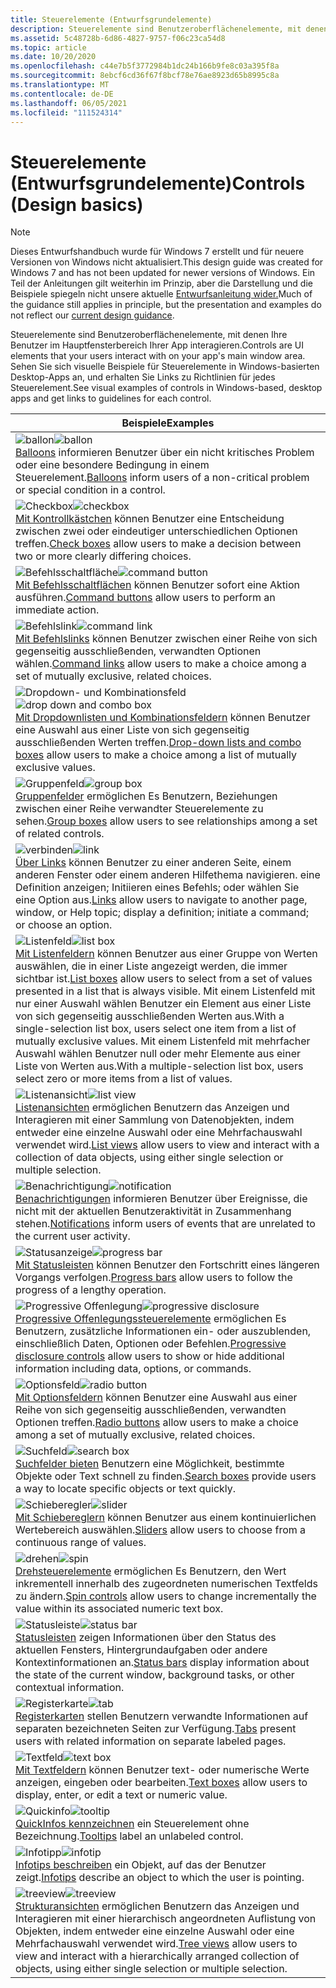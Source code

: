 ```yaml
---
title: Steuerelemente (Entwurfsgrundelemente)
description: Steuerelemente sind Benutzeroberflächenelemente, mit denen Ihre Benutzer im Hauptfensterbereich Ihrer App interagieren. Sehen Sie sich visuelle Beispiele für Steuerelemente in Windows-basierten Desktop-Apps an, und erhalten Sie Links zu Richtlinien für jedes Steuerelement.
ms.assetid: 5c48728b-6d86-4827-9757-f06c23ca54d8
ms.topic: article
ms.date: 10/20/2020
ms.openlocfilehash: c44e7b5f3772984b1dc24b166b9fe8c03a395f8a
ms.sourcegitcommit: 8ebcf6cd36f67f8bcf78e76ae8923d65b8995c8a
ms.translationtype: MT
ms.contentlocale: de-DE
ms.lasthandoff: 06/05/2021
ms.locfileid: "111524314"
---
```

# <a name="controls-design-basics"></a><span data-ttu-id="77c0d-104">Steuerelemente (Entwurfsgrundelemente)</span><span class="sxs-lookup"><span data-stu-id="77c0d-104">Controls (Design basics)</span></span>

> [!NOTE]
> <span data-ttu-id="77c0d-105">Dieses Entwurfshandbuch wurde für Windows 7 erstellt und für neuere Versionen von Windows nicht aktualisiert.</span><span class="sxs-lookup"><span data-stu-id="77c0d-105">This design guide was created for Windows 7 and has not been updated for newer versions of Windows.</span></span> <span data-ttu-id="77c0d-106">Ein Teil der Anleitungen gilt weiterhin im Prinzip, aber die Darstellung und die Beispiele spiegeln nicht unsere aktuelle [Entwurfsanleitung wider.](/windows/uwp/design/)</span><span class="sxs-lookup"><span data-stu-id="77c0d-106">Much of the guidance still applies in principle, but the presentation and examples do not reflect our [current design guidance](/windows/uwp/design/).</span></span>

<span data-ttu-id="77c0d-107">Steuerelemente sind Benutzeroberflächenelemente, mit denen Ihre Benutzer im Hauptfensterbereich Ihrer App interagieren.</span><span class="sxs-lookup"><span data-stu-id="77c0d-107">Controls are UI elements that your users interact with on your app's main window area.</span></span> <span data-ttu-id="77c0d-108">Sehen Sie sich visuelle Beispiele für Steuerelemente in Windows-basierten Desktop-Apps an, und erhalten Sie Links zu Richtlinien für jedes Steuerelement.</span><span class="sxs-lookup"><span data-stu-id="77c0d-108">See visual examples of controls in Windows-based, desktop apps and get links to guidelines for each control.</span></span>



|          <span data-ttu-id="77c0d-109">Beispiele</span><span class="sxs-lookup"><span data-stu-id="77c0d-109">Examples</span></span>                                                                                                                                                                                                                                                                                                                                                                           |
|-------------------------------------------------------------------------------------------------------------------------------------------------------------------------------------------------------------------------------------------------------------------------------------------------------------------------------------------------------------------------------------|
| <span data-ttu-id="77c0d-110">![ballon](images/controls-image1.png)</span><span class="sxs-lookup"><span data-stu-id="77c0d-110">![ballon](images/controls-image1.png)</span></span><br/> <span data-ttu-id="77c0d-111">[Balloons](ctrl-balloons.md) informieren Benutzer über ein nicht kritisches Problem oder eine besondere Bedingung in einem Steuerelement.</span><span class="sxs-lookup"><span data-stu-id="77c0d-111">[Balloons](ctrl-balloons.md) inform users of a non-critical problem or special condition in a control.</span></span><br/>                                                                                                                                                                                                                 |
| <span data-ttu-id="77c0d-112">![Checkbox](images/controls-image2.png)</span><span class="sxs-lookup"><span data-stu-id="77c0d-112">![checkbox](images/controls-image2.png)</span></span><br/> <span data-ttu-id="77c0d-113">[Mit Kontrollkästchen](ctrl-check-boxes.md) können Benutzer eine Entscheidung zwischen zwei oder eindeutiger unterschiedlichen Optionen treffen.</span><span class="sxs-lookup"><span data-stu-id="77c0d-113">[Check boxes](ctrl-check-boxes.md) allow users to make a decision between two or more clearly differing choices.</span></span><br/>                                                                                                                                                                                                     |
| <span data-ttu-id="77c0d-114">![Befehlsschaltfläche](images/controls-image3.png)</span><span class="sxs-lookup"><span data-stu-id="77c0d-114">![command button](images/controls-image3.png)</span></span><br/> <span data-ttu-id="77c0d-115">[Mit Befehlsschaltflächen](ctrl-command-buttons.md) können Benutzer sofort eine Aktion ausführen.</span><span class="sxs-lookup"><span data-stu-id="77c0d-115">[Command buttons](ctrl-command-buttons.md) allow users to perform an immediate action.</span></span><br/>                                                                                                                                                                                                                         |
| <span data-ttu-id="77c0d-116">![Befehlslink](images/controls-image4.png)</span><span class="sxs-lookup"><span data-stu-id="77c0d-116">![command link](images/controls-image4.png)</span></span><br/> <span data-ttu-id="77c0d-117">[Mit Befehlslinks](ctrl-command-links.md) können Benutzer zwischen einer Reihe von sich gegenseitig ausschließenden, verwandten Optionen wählen.</span><span class="sxs-lookup"><span data-stu-id="77c0d-117">[Command links](ctrl-command-links.md) allow users to make a choice among a set of mutually exclusive, related choices.</span></span><br/>                                                                                                                                                                                          |
| <span data-ttu-id="77c0d-118">![Dropdown- und Kombinationsfeld](images/controls-image5.png)</span><span class="sxs-lookup"><span data-stu-id="77c0d-118">![drop down and combo box](images/controls-image5.png)</span></span><br/> <span data-ttu-id="77c0d-119">[Mit Dropdownlisten und Kombinationsfeldern](/windows/desktop/uxguide/ctrl-drop) können Benutzer eine Auswahl aus einer Liste von sich gegenseitig ausschließenden Werten treffen.</span><span class="sxs-lookup"><span data-stu-id="77c0d-119">[Drop-down lists and combo boxes](/windows/desktop/uxguide/ctrl-drop) allow users to make a choice among a list of mutually exclusive values.</span></span><br/>                                                                                                                                                                           |
| <span data-ttu-id="77c0d-120">![Gruppenfeld](images/controls-image6.png)</span><span class="sxs-lookup"><span data-stu-id="77c0d-120">![group box](images/controls-image6.png)</span></span><br/> <span data-ttu-id="77c0d-121">[Gruppenfelder](ctrl-group-boxes.md) ermöglichen Es Benutzern, Beziehungen zwischen einer Reihe verwandter Steuerelemente zu sehen.</span><span class="sxs-lookup"><span data-stu-id="77c0d-121">[Group boxes](ctrl-group-boxes.md) allow users to see relationships among a set of related controls.</span></span><br/>                                                                                                                                                                                                                |
| <span data-ttu-id="77c0d-122">![verbinden](images/controls-image7.png)</span><span class="sxs-lookup"><span data-stu-id="77c0d-122">![link](images/controls-image7.png)</span></span><br/> <span data-ttu-id="77c0d-123">[Über Links](ctrl-links.md) können Benutzer zu einer anderen Seite, einem anderen Fenster oder einem anderen Hilfethema navigieren. eine Definition anzeigen; Initiieren eines Befehls; oder wählen Sie eine Option aus.</span><span class="sxs-lookup"><span data-stu-id="77c0d-123">[Links](ctrl-links.md) allow users to navigate to another page, window, or Help topic; display a definition; initiate a command; or choose an option.</span></span><br/>                                                                                                                                                                    |
| <span data-ttu-id="77c0d-124">![Listenfeld](images/controls-image8.png)</span><span class="sxs-lookup"><span data-stu-id="77c0d-124">![list box](images/controls-image8.png)</span></span><br/> <span data-ttu-id="77c0d-125">[Mit Listenfeldern](ctrl-list-boxes.md) können Benutzer aus einer Gruppe von Werten auswählen, die in einer Liste angezeigt werden, die immer sichtbar ist.</span><span class="sxs-lookup"><span data-stu-id="77c0d-125">[List boxes](ctrl-list-boxes.md) allow users to select from a set of values presented in a list that is always visible.</span></span> <span data-ttu-id="77c0d-126">Mit einem Listenfeld mit nur einer Auswahl wählen Benutzer ein Element aus einer Liste von sich gegenseitig ausschließenden Werten aus.</span><span class="sxs-lookup"><span data-stu-id="77c0d-126">With a single-selection list box, users select one item from a list of mutually exclusive values.</span></span> <span data-ttu-id="77c0d-127">Mit einem Listenfeld mit mehrfacher Auswahl wählen Benutzer null oder mehr Elemente aus einer Liste von Werten aus.</span><span class="sxs-lookup"><span data-stu-id="77c0d-127">With a multiple-selection list box, users select zero or more items from a list of values.</span></span><br/> |
| <span data-ttu-id="77c0d-128">![Listenansicht](images/controls-image9.png)</span><span class="sxs-lookup"><span data-stu-id="77c0d-128">![list view](images/controls-image9.png)</span></span><br/> <span data-ttu-id="77c0d-129">[Listenansichten](ctrl-list-views.md) ermöglichen Benutzern das Anzeigen und Interagieren mit einer Sammlung von Datenobjekten, indem entweder eine einzelne Auswahl oder eine Mehrfachauswahl verwendet wird.</span><span class="sxs-lookup"><span data-stu-id="77c0d-129">[List views](ctrl-list-views.md) allow users to view and interact with a collection of data objects, using either single selection or multiple selection.</span></span><br/>                                                                                                                                                           |
| <span data-ttu-id="77c0d-130">![Benachrichtigung](images/controls-image10.png)</span><span class="sxs-lookup"><span data-stu-id="77c0d-130">![notification](images/controls-image10.png)</span></span><br/> <span data-ttu-id="77c0d-131">[Benachrichtigungen](mess-notif.md) informieren Benutzer über Ereignisse, die nicht mit der aktuellen Benutzeraktivität in Zusammenhang stehen.</span><span class="sxs-lookup"><span data-stu-id="77c0d-131">[Notifications](mess-notif.md) inform users of events that are unrelated to the current user activity.</span></span><br/>                                                                                                                                                                                                          |
| <span data-ttu-id="77c0d-132">![Statusanzeige](images/controls-image11.png)</span><span class="sxs-lookup"><span data-stu-id="77c0d-132">![progress bar](images/controls-image11.png)</span></span><br/> <span data-ttu-id="77c0d-133">[Mit Statusleisten](progress-bars.md) können Benutzer den Fortschritt eines längeren Vorgangs verfolgen.</span><span class="sxs-lookup"><span data-stu-id="77c0d-133">[Progress bars](progress-bars.md) allow users to follow the progress of a lengthy operation.</span></span><br/>                                                                                                                                                                                                                    |
| <span data-ttu-id="77c0d-134">![Progressive Offenlegung](images/controls-image12.png)</span><span class="sxs-lookup"><span data-stu-id="77c0d-134">![progressive disclosure](images/controls-image12.png)</span></span><br/> <span data-ttu-id="77c0d-135">[Progressive Offenlegungssteuerelemente](ctrl-progressive-disclosure-controls.md) ermöglichen Es Benutzern, zusätzliche Informationen ein- oder auszublenden, einschließlich Daten, Optionen oder Befehlen.</span><span class="sxs-lookup"><span data-stu-id="77c0d-135">[Progressive disclosure controls](ctrl-progressive-disclosure-controls.md) allow users to show or hide additional information including data, options, or commands.</span></span><br/>                                                                                                                                   |
| <span data-ttu-id="77c0d-136">![Optionsfeld](images/controls-image13.png)</span><span class="sxs-lookup"><span data-stu-id="77c0d-136">![radio button](images/controls-image13.png)</span></span><br/> <span data-ttu-id="77c0d-137">[Mit Optionsfeldern](ctrl-radio-buttons.md) können Benutzer eine Auswahl aus einer Reihe von sich gegenseitig ausschließenden, verwandten Optionen treffen.</span><span class="sxs-lookup"><span data-stu-id="77c0d-137">[Radio buttons](ctrl-radio-buttons.md) allow users to make a choice among a set of mutually exclusive, related choices.</span></span><br/>                                                                                                                                                                                         |
| <span data-ttu-id="77c0d-138">![Suchfeld](images/controls-image14.png)</span><span class="sxs-lookup"><span data-stu-id="77c0d-138">![search box](images/controls-image14.png)</span></span><br/> <span data-ttu-id="77c0d-139">[Suchfelder bieten](ctrl-search-boxes.md) Benutzern eine Möglichkeit, bestimmte Objekte oder Text schnell zu finden.</span><span class="sxs-lookup"><span data-stu-id="77c0d-139">[Search boxes](ctrl-search-boxes.md) provide users a way to locate specific objects or text quickly.</span></span><br/>                                                                                                                                                                                                              |
| <span data-ttu-id="77c0d-140">![Schieberegler](images/controls-image15.png)</span><span class="sxs-lookup"><span data-stu-id="77c0d-140">![slider](images/controls-image15.png)</span></span><br/> <span data-ttu-id="77c0d-141">[Mit Schiebereglern](ctrl-sliders.md) können Benutzer aus einem kontinuierlichen Wertebereich auswählen.</span><span class="sxs-lookup"><span data-stu-id="77c0d-141">[Sliders](ctrl-sliders.md) allow users to choose from a continuous range of values.</span></span><br/>                                                                                                                                                                                                                                   |
| <span data-ttu-id="77c0d-142">![drehen](images/controls-image16.png)</span><span class="sxs-lookup"><span data-stu-id="77c0d-142">![spin](images/controls-image16.png)</span></span><br/> <span data-ttu-id="77c0d-143">[Drehsteuerelemente](ctrl-spin-controls.md) ermöglichen Es Benutzern, den Wert inkrementell innerhalb des zugeordneten numerischen Textfelds zu ändern.</span><span class="sxs-lookup"><span data-stu-id="77c0d-143">[Spin controls](ctrl-spin-controls.md) allow users to change incrementally the value within its associated numeric text box.</span></span><br/>                                                                                                                                                                                            |
| <span data-ttu-id="77c0d-144">![Statusleiste](images/controls-image17.png)</span><span class="sxs-lookup"><span data-stu-id="77c0d-144">![status bar](images/controls-image17.png)</span></span><br/> <span data-ttu-id="77c0d-145">[Statusleisten](ctrl-status-bars.md) zeigen Informationen über den Status des aktuellen Fensters, Hintergrundaufgaben oder andere Kontextinformationen an.</span><span class="sxs-lookup"><span data-stu-id="77c0d-145">[Status bars](ctrl-status-bars.md) display information about the state of the current window, background tasks, or other contextual information.</span></span><br/>                                                                                                                                                                  |
| <span data-ttu-id="77c0d-146">![Registerkarte](images/controls-image18.png)</span><span class="sxs-lookup"><span data-stu-id="77c0d-146">![tab](images/controls-image18.png)</span></span><br/> <span data-ttu-id="77c0d-147">[Registerkarten](ctrl-tabs.md) stellen Benutzern verwandte Informationen auf separaten bezeichneten Seiten zur Verfügung.</span><span class="sxs-lookup"><span data-stu-id="77c0d-147">[Tabs](ctrl-tabs.md) present users with related information on separate labeled pages.</span></span><br/>                                                                                                                                                                                                                                   |
| <span data-ttu-id="77c0d-148">![Textfeld](images/controls-image19.png)</span><span class="sxs-lookup"><span data-stu-id="77c0d-148">![text box](images/controls-image19.png)</span></span><br/> <span data-ttu-id="77c0d-149">[Mit Textfeldern](ctrl-text-boxes.md) können Benutzer text- oder numerische Werte anzeigen, eingeben oder bearbeiten.</span><span class="sxs-lookup"><span data-stu-id="77c0d-149">[Text boxes](ctrl-text-boxes.md) allow users to display, enter, or edit a text or numeric value.</span></span><br/>                                                                                                                                                                                                                    |
| <span data-ttu-id="77c0d-150">![Quickinfo](images/controls-image20.png)</span><span class="sxs-lookup"><span data-stu-id="77c0d-150">![tooltip](images/controls-image20.png)</span></span><br/> <span data-ttu-id="77c0d-151">[QuickInfos kennzeichnen](ctrl-tooltips-and-infotips.md) ein Steuerelement ohne Bezeichnung.</span><span class="sxs-lookup"><span data-stu-id="77c0d-151">[Tooltips](ctrl-tooltips-and-infotips.md) label an unlabeled control.</span></span><br/>                                                                                                                                                                                                                                                |
| <span data-ttu-id="77c0d-152">![Infotipp](images/controls-image21.png)</span><span class="sxs-lookup"><span data-stu-id="77c0d-152">![infotip](images/controls-image21.png)</span></span><br/> <span data-ttu-id="77c0d-153">[Infotips beschreiben](ctrl-tooltips-and-infotips.md) ein Objekt, auf das der Benutzer zeigt.</span><span class="sxs-lookup"><span data-stu-id="77c0d-153">[Infotips](ctrl-tooltips-and-infotips.md) describe an object to which the user is pointing.</span></span><br/>                                                                                                                                                                                                                          |
| <span data-ttu-id="77c0d-154">![treeview](images/controls-image22.png)</span><span class="sxs-lookup"><span data-stu-id="77c0d-154">![treeview](images/controls-image22.png)</span></span><br/> <span data-ttu-id="77c0d-155">[Strukturansichten](ctrl-tree-views.md) ermöglichen Benutzern das Anzeigen und Interagieren mit einer hierarchisch angeordneten Auflistung von Objekten, indem entweder eine einzelne Auswahl oder eine Mehrfachauswahl verwendet wird.</span><span class="sxs-lookup"><span data-stu-id="77c0d-155">[Tree views](ctrl-tree-views.md) allow users to view and interact with a hierarchically arranged collection of objects, using either single selection or multiple selection.</span></span><br/>                                                                                                                                        |



 


